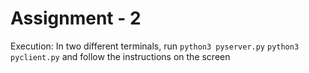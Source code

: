 # Assignment - 2 
Execution:
In two different terminals, run
`
python3 pyserver.py
`
`
python3 pyclient.py
`
and follow the instructions on the screen
